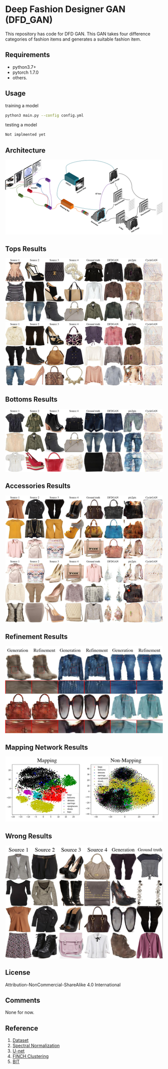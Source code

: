 # Deep Fashion Designer GAN (DFD_GAN)
This repository has code for DFD GAN. This GAN takes four difference categories of fashion items and generates a suitable fashion item.

## Requirements
* python3.7+
* pytorch 1.7.0
* others.

## Usage
training a model
```bash
python3 main.py --config config.yml
```

testing a model
```bash
Not implmented yet
```

## Architecture
![architecture](img/overview.jpg)

## Tops Results
![outer_result](img/outer_fig_gen.jpg)
![inner_result](img/inner_fig_gen.jpg)

## Bottoms Results
![bottoms_result](img/bottoms_fig_gen.jpg)

## Accessories Results
![bags_result](img/bags_fig_gen.jpg)
![earrings_result](img/earrings_fig_gen.jpg)

## Refinement Results
![refine_result](img/refine_fig_6.jpg)

## Mapping Network Results
![mapping_result](img/tsne_result.jpg)

## Wrong Results
![wrong_result](img/wrong_fig.jpg)

## License
Attribution-NonCommercial-ShareAlike 4.0 International

## Comments
None for now.
## Reference
1. [Dataset](https://github.com/xthan/polyvore)
2. [Spectral Normalization](https://github.com/christiancosgrove/pytorch-spectral-normalization-gan/blob/master/spectral_normalization.py)
3. [U-net](https://github.com/milesial/Pytorch-UNet)
4. [FINCH Clustering](https://github.com/ssarfraz/FINCH-Clustering)
5. [BIT](https://github.com/google-research/big_transfer)
